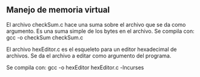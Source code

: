 ## Manejo de memoria virtual

El archivo checkSum.c hace una suma sobre el archivo que se da como argumento. Es una suma simple de los bytes en el archivo.
Se compila con:
  gcc -o checkSum checkSum.c
  
El archivo hexEditor.c es el esqueleto para un editor hexadecimal de archivos. Se da el archivo a editar como argumento del programa.

Se compila con:
  gcc -o hexEditor hexEditor.c -lncurses
 
